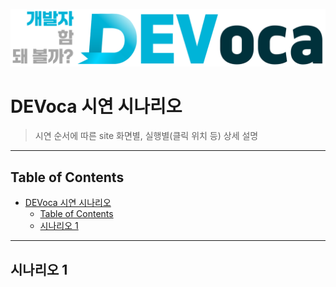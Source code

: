 ![DEVoca logo](../docs/resources/DEVoca%20logo%20long%202.png)

# DEVoca 시연 시나리오

> 시연 순서에 따른 site 화면별, 실행별(클릭 위치 등) 상세 설명

---

## Table of Contents

<!-- TOC -->
* [DEVoca 시연 시나리오](#devoca-시연-시나리오)
  * [Table of Contents](#table-of-contents)
  * [시나리오 1](#시나리오-1)
<!-- TOC -->

---

## 시나리오 1

